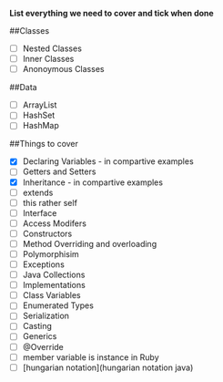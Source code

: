 
**List everything we need to cover and tick when done**

##Classes
- [ ] Nested Classes
- [ ] Inner Classes
- [ ] Anonoymous Classes

##Data
- [ ] ArrayList
- [ ] HashSet
- [ ] HashMap

##Things to cover
- [x] Declaring Variables - in compartive examples 
- [ ] Getters and Setters
- [x] Inheritance - in compartive examples 
- [ ] extends
- [ ] this rather self
- [ ] Interface
- [ ] Access Modifers
- [ ] Constructors
- [ ] Method Overriding and overloading
- [ ] Polymorphisim
- [ ] Exceptions
- [ ] Java Collections
- [ ] Implementations
- [ ] Class Variables
- [ ] Enumerated Types
- [ ] Serialization
- [ ] Casting
- [ ] Generics
- [ ] @Override
- [ ] member variable is instance in Ruby
- [ ] [hungarian notation](hungarian notation java)

